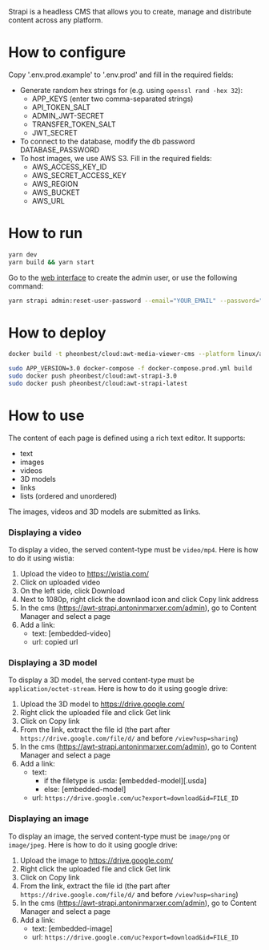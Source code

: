 Strapi is a headless CMS that allows you to create, manage and distribute content across any platform.

# How to configure

Copy '.env.prod.example' to '.env.prod' and fill in the required fields:

- Generate random hex strings for (e.g. using `openssl rand -hex 32`):
  - APP_KEYS (enter two comma-separated strings)
  - API_TOKEN_SALT
  - ADMIN_JWT-SECRET
  - TRANSFER_TOKEN_SALT
  - JWT_SECRET
- To connect to the database, modify the db password DATABASE_PASSWORD
- To host images, we use AWS S3. Fill in the required fields:
  - AWS_ACCESS_KEY_ID
  - AWS_SECRET_ACCESS_KEY
  - AWS_REGION
  - AWS_BUCKET
  - AWS_URL

# How to run

```bash
yarn dev
yarn build && yarn start
```

Go to the [web interface](http://localhost:1337/admin) to create the admin user, or use the following command:

```bash
yarn strapi admin:reset-user-password --email="YOUR_EMAIL" --password="YOUR_NEW_PASSWORD"
```

# How to deploy

```bash
docker build -t pheonbest/cloud:awt-media-viewer-cms --platform linux/amd64 .

sudo APP_VERSION=3.0 docker-compose -f docker-compose.prod.yml build
sudo docker push pheonbest/cloud:awt-strapi-3.0
sudo docker push pheonbest/cloud:awt-strapi-latest
```

# How to use

The content of each page is defined using a rich text editor. It supports:

- text
- images
- videos
- 3D models
- links
- lists (ordered and unordered)

The images, videos and 3D models are submitted as links.

### Displaying a video

To display a video, the served content-type must be `video/mp4`. Here is how to do it using wistia:

1. Upload the video to https://wistia.com/
2. Click on uploaded video
3. On the left side, click Download
4. Next to 1080p, right click the downlaod icon and click Copy link address
5. In the cms (https://awt-strapi.antoninmarxer.com/admin), go to Content Manager and select a page
6. Add a link:
   - text: [embedded-video]
   - url: copied url

### Displaying a 3D model

To display a 3D model, the served content-type must be `application/octet-stream`. Here is how to do it using google drive:

1. Upload the 3D model to https://drive.google.com/
2. Right click the uploaded file and click Get link
3. Click on Copy link
4. From the link, extract the file id (the part after `https://drive.google.com/file/d/` and before `/view?usp=sharing`)
5. In the cms (https://awt-strapi.antoninmarxer.com/admin), go to Content Manager and select a page
6. Add a link:
   - text:
     - if the filetype is .usda: [embedded-model][.usda]
     - else: [embedded-model]
   - url: `https://drive.google.com/uc?export=download&id=FILE_ID`

### Displaying an image

To display an image, the served content-type must be `image/png` or `image/jpeg`. Here is how to do it using google drive:

1. Upload the image to https://drive.google.com/
2. Right click the uploaded file and click Get link
3. Click on Copy link
4. From the link, extract the file id (the part after `https://drive.google.com/file/d/` and before `/view?usp=sharing`)
5. In the cms (https://awt-strapi.antoninmarxer.com/admin), go to Content Manager and select a page
6. Add a link:
   - text: [embedded-image]
   - url: `https://drive.google.com/uc?export=download&id=FILE_ID`
